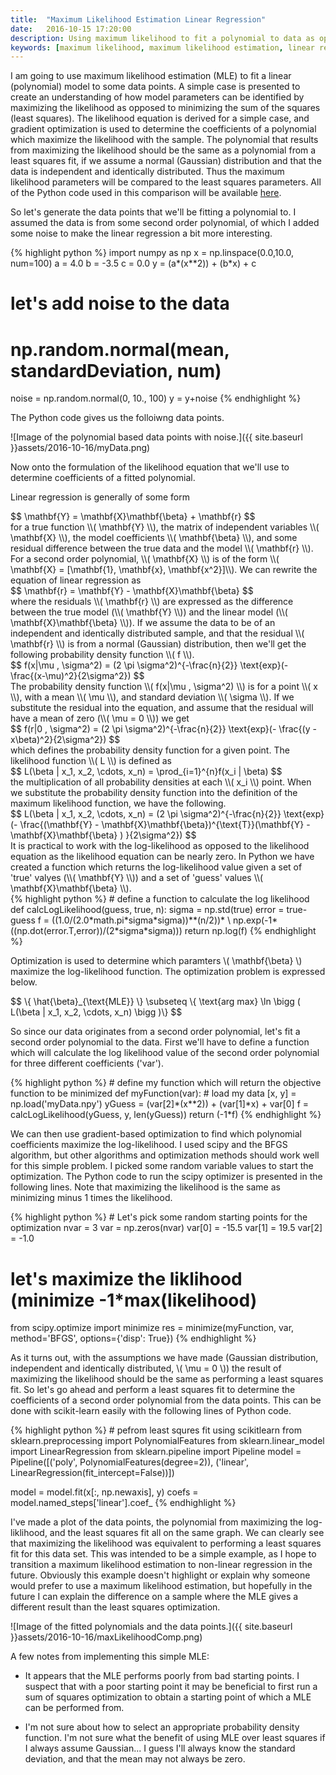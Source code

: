 ```yaml
---
title:  "Maximum Likelihood Estimation Linear Regression"
date:   2016-10-15 17:20:00
description: Using maximum likelihood to fit a polynomial to data as opposed to a least squares fit
keywords: [maximum likelihood, maximum likelihood estimation, linear regression, least squares, Python, scikit-learn]
---
```

I am going to use maximum likelihood estimation (MLE) to fit a linear (polynomial) model to some data points. A simple case is presented to create an understanding of how model parameters can be identified by maximizing the likelihood as opposed to minimizing the sum of the squares (least squares). The likelihood equation is derived for a simple case, and gradient optimization is used to determine the coefficients of a polynomial which maximize the likelihood with the sample. The polynomial that results from maximizing the likelihood should be the same as a polynomial from a least squares fit, if we assume a normal (Gaussian) distribution and that the data is independent and identically distributed. Thus the maximum likelihood parameters will be compared to the least squares parameters. All of the Python code used in this comparison will be available [here](https://github.com/cjekel/cjekel.github.io/tree/master/assets/2016-10-16).

So let's generate the data points that we'll be fitting a polynomial to. I assumed the data is from some second order polynomial, of which I added some noise to make the linear regression a bit more interesting. 
<div>
{% highlight python %}
import numpy as np
x = np.linspace(0.0,10.0, num=100)
a = 4.0
b = -3.5
c = 0.0
y = (a*(x**2)) + (b*x) + c 

#   let's add noise to the data
#   np.random.normal(mean, standardDeviation, num)
noise = np.random.normal(0, 10., 100)
y = y+noise
{% endhighlight %}
</div>

The Python code gives us the folloiwng data points.

![Image of the polynomial based data points with noise.]({{ site.baseurl }}assets/2016-10-16/myData.png)

Now onto the formulation of the likelihood equation that we'll use to determine coefficients of a fitted polynomial.

Linear regression is generally of some form 
<div>
$$
\mathbf{Y} = \mathbf{X}\mathbf{\beta} + \mathbf{r}
$$
</div>
for a true function <span>\\( \mathbf{Y} \\)</span>, the matrix of independent variables <span>\\( \mathbf{X} \\)</span>, the model coefficients <span>\\( \mathbf{\beta} \\)</span>, and some residual difference between the true data and the model <span>\\( \mathbf{r} \\)</span>. For a second order polynomial, <span>\\( \mathbf{X} \\)</span> is of the form <span>\\( \mathbf{X} = [\mathbf{1}, \mathbf{x}, \mathbf{x^2}]\\)</span>. We can rewrite the equation of linear regression as 
<div>
$$
\mathbf{r} = \mathbf{Y} - \mathbf{X}\mathbf{\beta} 
$$
</div>
where the residuals <span>\\( \mathbf{r} \\)</span> are expressed as the difference between the true model (<span>\\( \mathbf{Y} \\)</span>) and the linear model (<span>\\( \mathbf{X}\mathbf{\beta} \\)</span>). If we assume the data to be of an independent and identically distributed sample, and that the residual <span>\\( \mathbf{r} \\)</span> is from a normal (Gaussian) distribution, then we'll get the following probability density function <span>\\( f \\)</span>.
<div>
$$
f(x|\mu , \sigma^2) = (2 \pi \sigma^2)^{-\frac{n}{2}} \text{exp}(- \frac{(x-\mu)^2}{2\sigma^2})
$$
</div>
The probability density function <span>\\( f(x|\mu , \sigma^2) \\)</span> is for a point <span>\\( x \\)</span>, with a mean <span>\\( \mu \\)</span>, and standard deviation <span>\\( \sigma \\)</span>. If we substitute the residual into the equation, and assume that the residual will have a mean of zero (<span>\\( \mu = 0 \\)</span>) we get
<div>
$$
f(r|0 , \sigma^2) = (2 \pi \sigma^2)^{-\frac{n}{2}} \text{exp}(- \frac{(y - x\beta)^2}{2\sigma^2})
$$
</div>
which defines the probability density function for a given point. The likelihood function <span>\\( L \\)</span> is defined as
<div>
$$
L(\beta | x_1, x_2, \cdots, x_n) = \prod_{i=1}^{n}f(x_i | \beta)
$$
</div>
 the multiplication of all probability densities at each <span>\\( x_i \\)</span>  point. When we substitute the probability density function into the definition of the maximum likelihood function, we have the following.
<div>
$$
L(\beta | x_1, x_2, \cdots, x_n) = (2 \pi \sigma^2)^{-\frac{n}{2}} \text{exp}(- \frac{(\mathbf{Y} - \mathbf{X}\mathbf{\beta})^{\text{T}}(\mathbf{Y} - \mathbf{X}\mathbf{\beta} ) }{2\sigma^2})
$$
</div>
It is practical to work with the log-likelihood as opposed to the likelihood equation as the likelihood equation can be nearly zero. In Python we have created a function which returns the log-likelihood value given a set of 'true' valyes (<span>\\( \mathbf{Y} \\)</span>) and a set of 'guess' values <span>\\( \mathbf{X}\mathbf{\beta} \\)</span>.
<div>
{% highlight python %}
#   define a function to calculate the log likelihood
def calcLogLikelihood(guess, true, n):
    sigma = np.std(true)
    error = true-guess
    f = ((1.0/(2.0*math.pi*sigma*sigma))**(n/2))* \
        np.exp(-1*((np.dot(error.T,error))/(2*sigma*sigma)))
    return np.log(f)
{% endhighlight %}
</div>

Optimization is used to determine which paramters <span>\\( \mathbf{\beta} \\)</span> maximize the log-likelihood function. The optimization problem is expressed below.
<div>
$$
\{ \hat{\beta}_{\text{MLE}} \} \subseteq \{ \text{arg max}  \ln \bigg ( L(\beta | x_1, x_2, \cdots, x_n) \bigg )\}
$$
</div>

So since our data originates from a second order polynomial, let's fit a second order polynomial to the data. First we'll have to define a function which will calculate the log likelihood value of the second order polynomial for three different coefficients ('var').
<div>
{% highlight python %}
#   define my function which will return the objective function to be minimized
def myFunction(var):
    #   load my  data
    [x, y] = np.load('myData.npy')
    yGuess = (var[2]*(x**2)) + (var[1]*x) + var[0]
    f = calcLogLikelihood(yGuess, y, len(yGuess))
    return (-1*f)
{% endhighlight %}
</div>

We can then use gradient-based optimization to find which polynomial coefficients maximize the log-likelihood. I used scipy and the BFGS algorithm, but other algorithms and optimization methods should work well for this simple problem. I picked some random variable values to start the optimization. The Python code to run the scipy optimizer is presented in the following lines. Note that maximizing the likelihood is the same as minimizing minus 1 times the likelihood.
<div>
{% highlight python %}
#  Let's pick some random starting points for the optimization    
nvar = 3
var = np.zeros(nvar)
var[0] = -15.5
var[1] = 19.5
var[2] = -1.0

#   let's maximize the liklihood (minimize -1*max(likelihood)
from scipy.optimize import minimize
res = minimize(myFunction, var, method='BFGS',
                options={'disp': True})
{% endhighlight %}
</div>

As it turns out, with the assumptions we have made (Gaussian distribution, independent and identically distributed, <span>\\( \mu = 0 \\)</span>) the result of maximizing the likelihood should be the same as performing a least squares fit. So let's go ahead and perform a least squares fit to determine the coefficients of a second order polynomial from the data points. This can be done with scikit-learn easily with the following lines of Python code. 
<div>
{% highlight python %}
#   pefrom least squres fit using scikitlearn
from sklearn.preprocessing import PolynomialFeatures
from sklearn.linear_model import LinearRegression
from sklearn.pipeline import Pipeline
model = Pipeline([('poly', PolynomialFeatures(degree=2)),
    ('linear', LinearRegression(fit_intercept=False))])

model = model.fit(x[:, np.newaxis], y)
coefs = model.named_steps['linear'].coef_
{% endhighlight %}
</div>

I've made a plot of the data points, the polynomial from maximizing the log-liklihood, and the least squares fit all on the same graph. We can clearly see that maximizing the likelihood was equivalent to performing a least squares fit for this data set. This was intended to be a simple example, as I hope to transition a maximum likelihood estimation to non-linear regression in the future. Obviously this example doesn't highlight or explain why someone would prefer to use a maximum likelihood estimation, but hopefully in the future I can explain the difference on a sample where the MLE gives a different result than the least squares optimization. 

![Image of the fitted polynomials and the data points.]({{ site.baseurl }}assets/2016-10-16/maxLikelihoodComp.png)

A few notes from implementing this simple MLE:

- It appears that the MLE performs poorly from bad starting points. I suspect that with a poor starting point it may be beneficial to first run a sum of squares optimization to obtain a starting point of which a MLE can be performed from.  

- I'm not sure about how to select an appropriate probability density function. I'm not sure what the benefit of using MLE over least squares if I always assume Gaussian... I guess I'll always know the standard deviation, and that the mean may not always be zero.